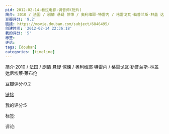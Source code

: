 ```yaml
---
pid: 2012-02-14-看过电影-调音师(短片)
简介: 2010 / 法国 / 剧情 悬疑 惊悚 / 奥利维耶·特雷内 / 格雷戈瓦·勒普兰斯-林盖 达尼埃莱·莱布伦
豆瓣评分: '9.2'
链接: https://movie.douban.com/subject/6846495/
创建时间: '2012-02-14 22:36:18'
我的评分: '5'
标签:
评论:
tags: [douban]
categories: [timeline]
---
```

简介:2010 / 法国 / 剧情 悬疑 惊悚 / 奥利维耶·特雷内 / 格雷戈瓦·勒普兰斯-林盖 达尼埃莱·莱布伦

豆瓣评分:9.2

[链接](https://movie.douban.com/subject/6846495/)

我的评分:5

标签:

评论:

